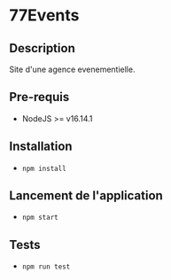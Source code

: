 # 77Events

## Description
Site d'une agence evenementielle.

## Pre-requis
- NodeJS  >= v16.14.1

## Installation
- `npm install`

## Lancement de l'application
- `npm start`

## Tests
- `npm run test`
